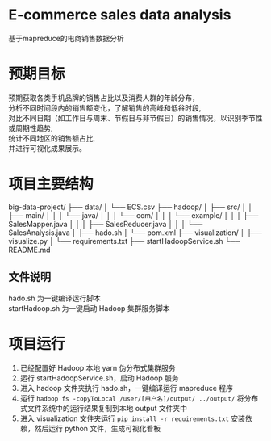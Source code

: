 # E-commerce sales data analysis

基于mapreduce的电商销售数据分析

# 预期目标

预期获取各类手机品牌的销售占比以及消费人群的年龄分布，  
分析不同时间段内的销售额变化，了解销售的高峰和低谷时段,  
对比不同日期（如工作日与周末、节假日与非节假日）的销售情况，以识别季节性或周期性趋势,  
统计不同地区的销售额占比,  
并进行可视化成果展示。  

# 项目主要结构

big-data-project/
├── data/
│   └── ECS.csv
├── hadoop/
│   ├── src/
│   │   ├── main/
│   │   │   └── java/
│   │   │       └── com/
│   │   │           └── example/
│   │   │               ├── SalesMapper.java
│   │   │               ├── SalesReducer.java
│   │   │               └── SalesAnalysis.java
│   ├── hado.sh
│   └── pom.xml
├── visualization/
│   ├── visualize.py
│   └── requirements.txt
├── startHadoopService.sh
└── README.md

## 文件说明

hado.sh 为一键编译运行脚本  
startHadoop.sh 为一键启动 Hadoop 集群服务脚本  

# 项目运行

1. 已经配置好 Hadoop 本地 yarn 伪分布式集群服务
2. 运行 startHadoopService.sh，启动 Hadoop 服务
3. 进入 hadoop 文件夹执行 hado.sh，一键编译运行 mapreduce 程序
4. 运行 `hadoop fs -copyToLocal /user/[用户名]/output/ ../output/` 将分布式文件系统中的运行结果复制到本地 output 文件夹中
5. 进入 visualization 文件夹运行 `pip install -r requirements.txt` 安装依赖，然后运行 python 文件，生成可视化看板
